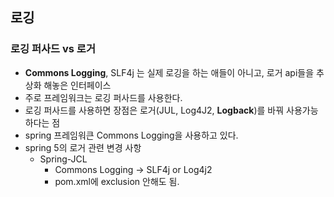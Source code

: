 ## 로깅

### 로깅 퍼사드 vs 로거
* **Commons Logging**, SLF4j 는 실제 로깅을 하는 애들이 아니고, 로거 api들을 추상화 해놓은 인터페이스
* 주로 프레임워크는 로깅 퍼사드를 사용한다.
* 로깅 퍼사드를 사용하면 장점은 로거(JUL, Log4J2, **Logback**)를 바꿔 사용가능하다는 점
* spring 프레임워큰 Commons Logging을 사용하고 있다.
* spring 5의 로거 관련 변경 사항
    * Spring-JCL
        * Commons Logging -> SLF4j or Log4j2
        * pom.xml에 exclusion 안해도 됨.